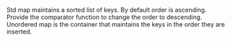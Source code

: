 Std map maintains a sorted list of keys. By default order is ascending. Provide the comparator function to change the order to descending.
Unordered map is the container that maintains the keys in the order they are inserted. 